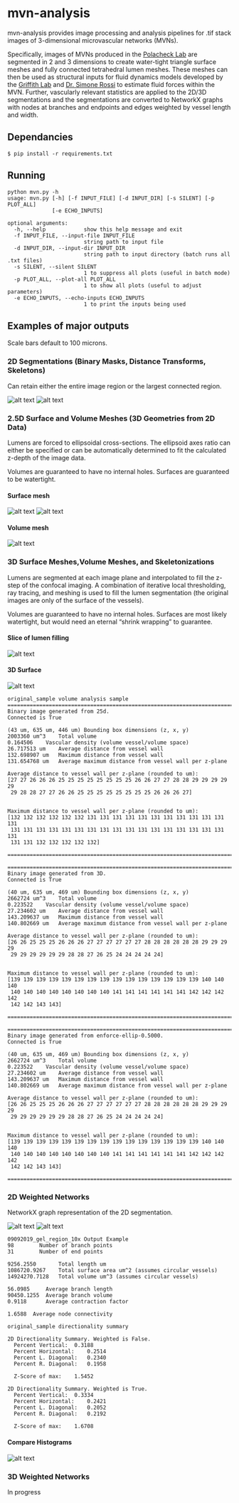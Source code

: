 # mvn-analysis
mvn-analysis provides image processing and analysis pipelines for .tif stack images of 3-dimensional microvascular networks (MVNs). 

Specifically, images of MVNs produced in the [Polacheck Lab](https://www.polachecklaboratory.com/ "Polacheck Group Page") are segmented in 2 and 3 dimensions to create water-tight triangle surface meshes and fully connected tetrahedral lumen meshes. These meshes can then be used as structural inputs for fluid dynamics models developed by the [Griffith Lab](http://griffith.web.unc.edu/ "Griffith Group Page") and [Dr. Simone Rossi](https://github.com/rossisimone/beatit "Rossi Github Repository") to estimate fluid forces within the MVN. Further, vascularly relevant statistics are applied to the 2D/3D segmentations and the segmentations are converted to NetworkX graphs with nodes at branches and endpoints and edges weighted by vessel length and width.

## Dependancies
```
$ pip install -r requirements.txt
```

## Running
```
python mvn.py -h
usage: mvn.py [-h] [-f INPUT_FILE] [-d INPUT_DIR] [-s SILENT] [-p PLOT_ALL]
              [-e ECHO_INPUTS]

optional arguments:
  -h, --help            show this help message and exit
  -f INPUT_FILE, --input-file INPUT_FILE
                        string path to input file
  -d INPUT_DIR, --input-dir INPUT_DIR
                        string path to input directory (batch runs all .txt files)
  -s SILENT, --silent SILENT
                        1 to suppress all plots (useful in batch mode)
  -p PLOT_ALL, --plot-all PLOT_ALL
                        1 to show all plots (useful to adjust parameters)
  -e ECHO_INPUTS, --echo-inputs ECHO_INPUTS
                        1 to print the inputs being used

```

## Examples of major outputs
Scale bars default to 100 microns.
### 2D Segmentations (Binary Masks, Distance Transforms, Skeletons)
Can retain either the entire image region or the largest connected region. 

![alt text](https://github.com/Ryan-A-Armstrong/mvn-analysis/blob/master/example_images/09092019_gel_region_10x-2um-pix.png)
![alt text](https://github.com/Ryan-A-Armstrong/mvn-analysis/blob/master/example_images/original_sample-1um-pix.png)
### 2.5D Surface and Volume Meshes (3D Geometries from 2D Data)
Lumens are forced to ellipsoidal cross-sections. The ellipsoid axes ratio can either be specified or can be automatically determined to fit the calculated z-depth of the image data.

Volumes are guaranteed to have no internal holes. Surfaces are guaranteed to be watertight.

#### Surface mesh
![alt text](https://github.com/Ryan-A-Armstrong/mvn-analysis/blob/master/example_images/25d-10x.png) 
![alt text](https://github.com/Ryan-A-Armstrong/mvn-analysis/blob/master/example_images/25d-original.png)

#### Volume mesh
![alt text](https://github.com/Ryan-A-Armstrong/mvn-analysis/blob/master/example_images/original-volume.png)

### 3D Surface Meshes,Volume Meshes, and Skeletonizations
Lumens are segmented at each image plane and interpolated to fill the z-step of the confocal imaging. A combination of iterative local thresholding, ray tracing, and meshing is used to fill the lumen segmentation (the original images are only of the surface of the vessels).

Volumes are guaranteed to have no internal holes. Surfaces are most likely watertight, but would need an eternal “shrink wrapping” to guarantee.

#### Slice of lumen filling
![alt text](https://github.com/Ryan-A-Armstrong/mvn-analysis/blob/master/example_images/lumen-filling.png)

#### 3D Surface
![alt text](https://github.com/Ryan-A-Armstrong/mvn-analysis/blob/master/example_images/3d-10x.png)

```
original_sample volume analysis sample
==============================================================================
Binary image generated from 25d.
Connected is True

(43 um, 635 um, 446 um)	Bounding box dimensions (z, x, y)
2003360 um^3	Total volume
0.164506	Vascular density (volume vessel/volume space)
26.717513 um	Average distance from vessel wall
132.698907 um	Maximum distance from vessel wall
131.654768 um	Average maximum distance from vessel wall per z-plane

Average distance to vessel wall per z-plane (rounded to um):
[27 27 26 26 26 25 25 25 25 25 25 25 25 26 26 27 27 28 28 29 29 29 29 29
 29 28 28 27 27 26 26 25 25 25 25 25 25 25 25 26 26 26 27]


Maximum distance to vessel wall per z-plane (rounded to um):
[132 132 132 132 132 132 131 131 131 131 131 131 131 131 131 131 131 131
 131 131 131 131 131 131 131 131 131 131 131 131 131 131 131 131 131 131
 131 131 132 132 132 132 132]

==============================================================================

==============================================================================
Binary image generated from 3D.
Connected is True

(40 um, 635 um, 469 um)	Bounding box dimensions (z, x, y)
2662724 um^3	Total volume
0.223522	Vascular density (volume vessel/volume space)
27.234602 um	Average distance from vessel wall
143.209637 um	Maximum distance from vessel wall
140.802669 um	Average maximum distance from vessel wall per z-plane

Average distance to vessel wall per z-plane (rounded to um):
[26 26 25 25 25 26 26 26 27 27 27 27 27 27 28 28 28 28 28 28 29 29 29 29
 29 29 29 29 29 29 28 28 27 26 25 24 24 24 24 24]


Maximum distance to vessel wall per z-plane (rounded to um):
[139 139 139 139 139 139 139 139 139 139 139 139 139 139 139 140 140 140
 140 140 140 140 140 140 140 140 141 141 141 141 141 141 142 142 142 142
 142 142 143 143]

==============================================================================

==============================================================================
Binary image generated from enforce-ellip-0.5000.
Connected is True

(40 um, 635 um, 469 um)	Bounding box dimensions (z, x, y)
2662724 um^3	Total volume
0.223522	Vascular density (volume vessel/volume space)
27.234602 um	Average distance from vessel wall
143.209637 um	Maximum distance from vessel wall
140.802669 um	Average maximum distance from vessel wall per z-plane

Average distance to vessel wall per z-plane (rounded to um):
[26 26 25 25 25 26 26 26 27 27 27 27 27 27 28 28 28 28 28 28 29 29 29 29
 29 29 29 29 29 29 28 28 27 26 25 24 24 24 24 24]


Maximum distance to vessel wall per z-plane (rounded to um):
[139 139 139 139 139 139 139 139 139 139 139 139 139 139 139 140 140 140
 140 140 140 140 140 140 140 140 141 141 141 141 141 141 142 142 142 142
 142 142 143 143]

==============================================================================
```

### 2D Weighted Networks
NetworkX graph representation of the 2D segmentation.

![alt text](https://github.com/Ryan-A-Armstrong/mvn-analysis/blob/master/example_images/network-10x.png)
![alt text](https://github.com/Ryan-A-Armstrong/mvn-analysis/blob/master/example_images/network-original.png)


```
09092019_gel_region_10x Output Example
98	      Number of branch points
31	      Number of end points

9256.2550	    Total length um
1086720.9267	Total surface area um^2 (assumes circular vessels)
14924270.7128	Total volume um^3 (assumes circular vessels)

56.0985	    Average branch length
90450.1255	Average branch volume
0.9118	    Average contraction factor

1.6588	Average node connectivity
```

```
original_sample directionality summary

2D Directionality Summary. Weighted is False.
  Percent Vertical:	 0.3188
  Percent Horizontal:	 0.2514
  Percent L. Diagonal:	 0.2340
  Percent R. Diagonal:	 0.1958

  Z-Score of max:	 1.5452

2D Directionality Summary. Weighted is True.
  Percent Vertical:	 0.3334
  Percent Horizontal:	 0.2421
  Percent L. Diagonal:	 0.2052
  Percent R. Diagonal:	 0.2192

  Z-Score of max:	 1.6708
```

#### Compare Histograms
![alt text](https://github.com/Ryan-A-Armstrong/mvn-analysis/blob/master/example_images/hist-summary.png)

### 3D Weighted Networks
In progress
